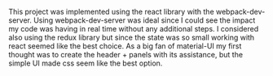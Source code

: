 This project was implemented using the react library with the webpack-dev-server. Using webpack-dev-server was ideal since I could see the impact my code was having in real time without any additional steps. I considered also using the redux library but since the state was so small working with react seemed like the best choice. As a big fan of material-UI my first thought was to create the header + panels with its assistance, but the simple UI made css seem like the best option.
